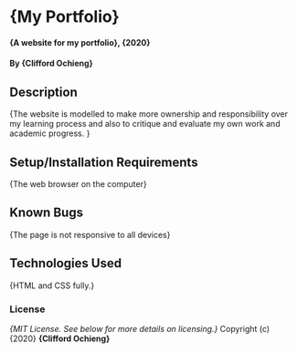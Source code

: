 # {My Portfolio}
#### {A website for my portfolio}, {2020}
#### By **{Clifford Ochieng}**
## Description
{The website is modelled to make more ownership and responsibility over my learning process and also to critique and evaluate my own work and academic progress. }
## Setup/Installation Requirements
{The web browser on the computer}
## Known Bugs
{The page is not responsive to all devices}
## Technologies Used
{HTML and CSS fully.}
<!-- ## Support and contact details
{Let people know what to do if they run into any issues or have questions, ideas or concerns.  Encourage them to contact you or make a contribution to the code.} -->
### License
*{MIT License. See below for more details on licensing.}*
Copyright (c) {2020} **{Clifford Ochieng}**
  